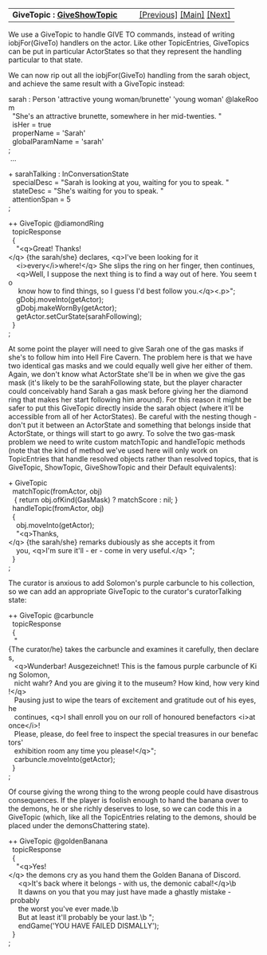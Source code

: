 <table width="100%" data-border="0" data-cellspacing="0"
data-cellpadding="3" data-bgcolor="#C0C0C0">
<colgroup>
<col style="width: 50%" />
<col style="width: 50%" />
</colgroup>
<tbody>
<tr>
<td style="text-align: left;"><strong>GiveTopic : <a
href="giveshowtopic.htm">GiveShowTopic</a><br />
</strong></td>
<td style="text-align: right;"><a href="topicentry.htm">[Previous]</a>
<a href="generalintroduction.htm">[Main]</a> <a
href="showtopic.htm">[Next]</a></td>
</tr>
</tbody>
</table>

  
We use a GiveTopic to handle GIVE TO commands, instead of writing
iobjFor(GiveTo) handlers on the actor. Like other TopicEntries,
GiveTopics can be put in particular ActorStates so that they represent
the handling particular to that state.  
  
We can now rip out all the iobjFor(GiveTo) handling from the sarah
object, and achieve the same result with a GiveTopic instead:  
  
sarah : Person 'attractive young woman/brunette' 'young woman' @lakeRoom  
  "She's an attractive brunette, somewhere in her mid-twenties. "  
  isHer = true  
  properName = 'Sarah'  
  globalParamName = 'sarah'    
;  
 ...  
  
+ sarahTalking : InConversationState  
  specialDesc = "Sarah is looking at you, waiting for you to speak. "  
  stateDesc = "She's waiting for you to speak. "  
  attentionSpan = 5  
;  
  
++ GiveTopic @diamondRing  
  topicResponse  
  {  
    "\<q\>Great! Thanks!\</q\> {the sarah/she} declares, \<q\>I've been looking for it  
    \<i\>every\</i\>where!\</q\> She slips the ring on her finger, then continues,  
    \<q\>Well, I suppose the next thing is to find a way out of here. You seem to  
     know how to find things, so I guess I'd best follow you.\</q\>\<.p\>";  
    gDobj.moveInto(getActor);  
    gDobj.makeWornBy(getActor);  
    getActor.setCurState(sarahFollowing);      
  }  
;  
  
At some point the player will need to give Sarah one of the gas masks if
she's to follow him into Hell Fire Cavern. The problem here is that we
have two identical gas masks and we could equally well give her either
of them. Again, we don't know what ActorState she'll be in when we give
the gas mask (it's likely to be the sarahFollowing state, but the player
character could conceivably hand Sarah a gas mask before giving her the
diamond ring that makes her start following him around). For this reason
it might be safer to put this GiveTopic directly inside the sarah object
(where it'll be accessible from all of her ActorStates). Be careful with
the nesting though - don't put it between an ActorState and something
that belongs inside that ActorState, or things will start to go awry. To
solve the two gas-mask problem we need to write custom matchTopic and
handleTopic methods (note that the kind of method we've used here will
only work on TopicEntries that handle resolved objects rather than
resolved topics, that is GiveTopic, ShowTopic, GiveShowTopic and their
Default equivalents):  
  
+ GiveTopic  
  matchTopic(fromActor, obj)  
   { return obj.ofKind(GasMask) ? matchScore : nil; }  
  handleTopic(fromActor, obj)  
  {  
    obj.moveInto(getActor);  
    "\<q\>Thanks,\</q\> {the sarah/she} remarks dubiously as she accepts it from   
    you, \<q\>I'm sure it'll - er - come in very useful.\</q\> ";  
  }  
;  
  
The curator is anxious to add Solomon's purple carbuncle to his
collection, so we can add an appropriate GiveTopic to the curator's
curatorTalking state:  
  
++ GiveTopic @carbuncle  
  topicResponse  
  {  
   "{The curator/he} takes the carbuncle and examines it carefully, then declares,  
   \<q\>Wunderbar! Ausgezeichnet! This is the famous purple carbuncle of King Solomon,  
   nicht wahr? And you are giving it to the museum? How kind, how very kind!\</q\>   
   Pausing just to wipe the tears of excitement and gratitude out of his eyes, he  
   continues, \<q\>I shall enroll you on our roll of honoured benefactors \<i\>at once\</i\>!  
   Please, please, do feel free to inspect the special treasures in our benefactors'  
   exhibition room any time you please!\</q\>";  
   carbuncle.moveInto(getActor);  
  }  
;  
  
Of course giving the wrong thing to the wrong people could have
disastrous consequences. If the player is foolish enough to hand the
banana over to the demons, he or she richly deserves to lose, so we can
code this in a GiveTopic (which, like all the TopicEntries relating to
the demons, should be placed under the demonsChattering state).  
  
++ GiveTopic @goldenBanana  
  topicResponse  
  {  
    "\<q\>Yes!\</q\> the demons cry as you hand them the Golden Banana of Discord.  
     \<q\>It's back where it belongs - with us, the demonic cabal!\</q\>\b  
     It dawns on you that you may just have made a ghastly mistake - probably  
     the worst you've ever made.\b  
     But at least it'll probably be your last.\b ";  
     endGame('YOU HAVE FAILED DISMALLY');  
  }  
;  
